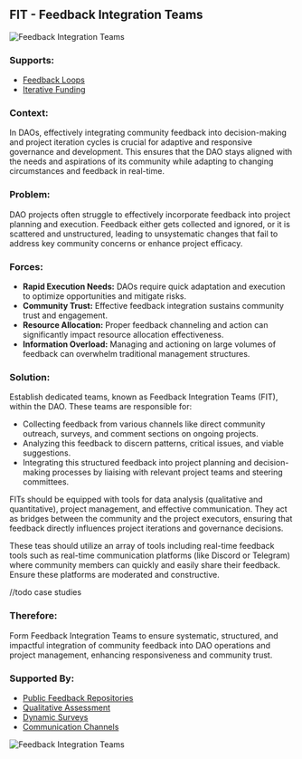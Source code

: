 ## FIT - Feedback Integration Teams

![Feedback Integration Teams](./output/illustrations/feedback_integration_teams.png)

### Supports:
* [Feedback Loops](./feedback_loops.html)
* [Iterative Funding](./iterative_funding.html)

### Context:
In DAOs, effectively integrating community feedback into decision-making and project iteration cycles is crucial for adaptive and responsive governance and development. This ensures that the DAO stays aligned with the needs and aspirations of its community while adapting to changing circumstances and feedback in real-time.

### Problem:
DAO projects often struggle to effectively incorporate feedback into project planning and execution. Feedback either gets collected and ignored, or it is scattered and unstructured, leading to unsystematic changes that fail to address key community concerns or enhance project efficacy.

### Forces:
- **Rapid Execution Needs:** DAOs require quick adaptation and execution to optimize opportunities and mitigate risks.
- **Community Trust:** Effective feedback integration sustains community trust and engagement.
- **Resource Allocation:** Proper feedback channeling and action can significantly impact resource allocation effectiveness.
- **Information Overload:** Managing and actioning on large volumes of feedback can overwhelm traditional management structures.

### Solution:

Establish dedicated teams, known as Feedback Integration Teams (FIT), within the DAO. These teams are responsible for:
- Collecting feedback from various channels like direct community outreach, surveys, and comment sections on ongoing projects.
- Analyzing this feedback to discern patterns, critical issues, and viable suggestions.
- Integrating this structured feedback into project planning and decision-making processes by liaising with relevant project teams and steering committees.

FITs should be equipped with tools for data analysis (qualitative and quantitative), project management, and effective communication. They act as bridges between the community and the project executors, ensuring that feedback directly influences project iterations and governance decisions.

These teas should utilize an array of tools including real-time feedback tools such as real-time communication platforms (like Discord or Telegram) where community members can quickly and easily share their feedback. Ensure these platforms are moderated and constructive.

//todo case studies

### Therefore:
Form Feedback Integration Teams to ensure systematic, structured, and impactful integration of community feedback into DAO operations and project management, enhancing responsiveness and community trust.

### Supported By:
* [Public Feedback Repositories](./public_feedback_repositories.html)
* [Qualitative Assessment](./qualitative_assessment.html)
* [Dynamic Surveys](./dynamic_surveys.html)
* [Communication Channels](./communication_channels.html)

![Feedback Integration Teams](./output/feedback_integration_teams_specific_graph.png)